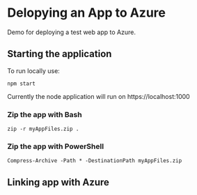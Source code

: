 # Delopying an App to Azure

Demo for deploying a test web app to Azure.

## Starting the application

To run locally use:

`npm start`

Currently the node application will run on https://localhost:1000

### Zip the app with Bash
`zip -r myAppFiles.zip .`
### Zip the app with PowerShell
`Compress-Archive -Path * -DestinationPath myAppFiles.zip`


## Linking app with Azure


